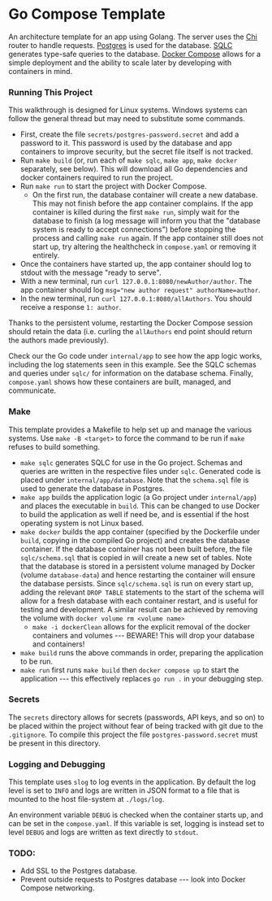 # Go Compose Template

An architecture template for an app using Golang. The server uses the [Chi](https://go-chi.io) router to handle requests. [Postgres](https://www.postgresql.org/) is used for the database. [SQLC](https://sqlc.dev/) generates type-safe queries to the database. [Docker Compose](https://docs.docker.com/compose/) allows for a simple deployment and the ability to scale later by developing with containers in mind.

### Running This Project

This walkthrough is designed for Linux systems. Windows systems can follow the general thread but may need to substitute some commands.

- First, create the file `secrets/postgres-password.secret` and add a password to it. This password is used by the database and app containers to improve security, but the secret file itself is not tracked.
- Run `make build` (or, run each of `make sqlc`, `make app`, `make docker` separately, see below). This will download all Go dependencies and docker containers required to run the project.
- Run `make run` to start the project with Docker Compose. 
    - On the first run, the database container will create a new database. This may not finish before the app container complains. If the app container is killed during the first `make run`, simply wait for the database to finish (a log message will inform you that the "database system is ready to accept connections") before stopping the process and calling `make run` again. If the app container still does not start up, try altering the healthcheck in `compose.yaml` or removing it entirely.
- Once the containers have started up, the app container should log to stdout with the message "ready to serve".
- With a new terminal, run `curl 127.0.0.1:8080/newAuthor/author`. The app container should log `msg="new author request" authorName=author`.
- In the new terminal, run `curl 127.0.0.1:8080/allAuthors`. You should receive a response `1: author`. 

Thanks to the persistent volume, restarting the Docker Compose session should retain the data (i.e. curling the `allAuthors` end point should return the authors made previously).

Check our the Go code under `internal/app` to see how the app logic works, including the log statements seen in this example. See the SQLC schemas and queries under `sqlc/` for information on the database schema. Finally, `compose.yaml` shows how these containers are built, managed, and communicate.

### Make

This template provides a Makefile to help set up and manage the various systems. Use `make -B <target>` to force the command to be run if `make` refuses to build something.

- `make sqlc` generates SQLC for use in the Go project. Schemas and queries are written in the respective files under `sqlc`. Generated code is placed under `internal/app/database`. Note that the `schema.sql` file is used to generate the database in Postgres.
- `make app` builds the application logic (a Go project under `internal/app`) and places the executable in `build`. This can be changed to use Docker to build the application as well if need be, and is essential if the host operating system is not Linux based.
- `make docker` builds the app container (specified by the Dockerfile under `build`, copying in the compiled Go project) and creates the database container. If the database container has not been built before, the file `sqlc/schema.sql` that is copied in will create a new set of tables. Note that the database is stored in a persistent volume managed by Docker (volume `database-data`) and hence restarting the container will ensure the database persists. Since `sqlc/schema.sql` is run on every start up, adding the relevant `DROP TABLE` statements to the start of the schema will allow for a fresh database with each container restart, and is useful for testing and development. A similar result can be achieved by removing the volume with `docker volume rm <volume name>`
    - `make -i dockerClean` allows for the explicit removal of the docker containers and volumes --- BEWARE! This will drop your database and containers!
- `make build` runs the above commands in order, preparing the application to be run.
- `make run` first runs `make build` then `docker compose up` to start the application --- this effectively replaces `go run .` in your debugging step. 

### Secrets

The `secrets` directory allows for secrets (passwords, API keys, and so on) to be placed within the project without fear of being tracked with git due to the `.gitignore`. To compile this project the file `postgres-password.secret` must be present in this directory. 

### Logging and Debugging

This template uses `slog` to log events in the application. By default the log level is set to `INFO` and logs are written in JSON format to a file that is mounted to the host file-system at `./logs/log`. 

An environment variable `DEBUG` is checked when the container starts up, and can be set in the `compose.yaml`. If this variable is set, logging is instead set to level `DEBUG` and logs are written as text directly to `stdout`.

### TODO:

- Add SSL to the Postgres database.
- Prevent outside requests to Postgres database --- look into Docker Compose networking.
